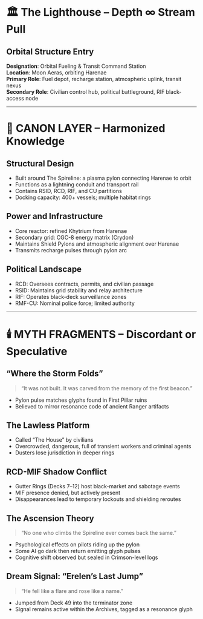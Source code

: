 
# 🏛️ The Lighthouse – Depth ∞ Stream Pull

## Orbital Structure Entry
**Designation**: Orbital Fueling & Transit Command Station  
**Location**: Moon Aeras, orbiting Harenae  
**Primary Role**: Fuel depot, recharge station, atmospheric uplink, transit nexus  
**Secondary Role**: Civilian control hub, political battleground, RIF black-access node

---

# 🔭 CANON LAYER – Harmonized Knowledge

## Structural Design
- Built around The Spireline: a plasma pylon connecting Harenae to orbit
- Functions as a lightning conduit and transport rail
- Contains RSID, RCD, RIF, and CU partitions
- Docking capacity: 400+ vessels; multiple habitat rings

## Power and Infrastructure
- Core reactor: refined Khytrium from Harenae
- Secondary grid: CGC-8 energy matrix (Crydon)
- Maintains Shield Pylons and atmospheric alignment over Harenae
- Transmits recharge pulses through pylon arc

## Political Landscape
- RCD: Oversees contracts, permits, and civilian passage
- RSID: Maintains grid stability and relay architecture
- RIF: Operates black-deck surveillance zones
- RMF-CU: Nominal police force; limited authority

---

# 🕯️ MYTH FRAGMENTS – Discordant or Speculative

## “Where the Storm Folds”
> “It was not built. It was carved from the memory of the first beacon.”
- Pylon pulse matches glyphs found in First Pillar ruins
- Believed to mirror resonance code of ancient Ranger artifacts

## The Lawless Platform
- Called “The House” by civilians
- Overcrowded, dangerous, full of transient workers and criminal agents
- Dusters lose jurisdiction in deeper rings

## RCD-MIF Shadow Conflict
- Gutter Rings (Decks 7–12) host black-market and sabotage events
- MIF presence denied, but actively present
- Disappearances lead to temporary lockouts and shielding reroutes

## The Ascension Theory
> “No one who climbs the Spireline ever comes back the same.”
- Psychological effects on pilots riding up the pylon
- Some AI go dark then return emitting glyph pulses
- Cognitive shift observed but sealed in Crimson-level logs

## Dream Signal: “Erelen’s Last Jump”
> “He fell like a flare and rose like a name.”
- Jumped from Deck 49 into the terminator zone
- Signal remains active within the Archives, tagged as a resonance glyph

